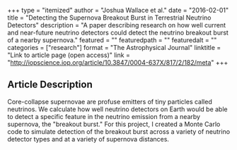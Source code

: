 +++
type = "itemized"
author = "Joshua Wallace et al."
date = "2016-02-01"
title = "Detecting the Supernova Breakout Burst in Terrestrial Neutrino Detectors"
description = "A paper describing research on how well current and near-future neutrino detectors could detect the neutrino breakout burst of a nearby supernova."
featured = ""
featuredpath = ""
featuredalt = ""
categories = ["research"]
format = "The Astrophysical Journal"
linktitle = "Link to article page (open access)"
link = "http://iopscience.iop.org/article/10.3847/0004-637X/817/2/182/meta"
+++


## Article Description

Core-collapse supernovae are profuse emitters of tiny particles called
neutrinos.  We calculate how well neutrino detectors on Earth would be
able to detect a specific feature in the neutrino emission from a
nearby supernova, the "breakout burst."  For this project, I created a
Monte Carlo code to simulate detection of the breakout burst across a
variety of neutrino detector types and at a variety of supernova
distances.
